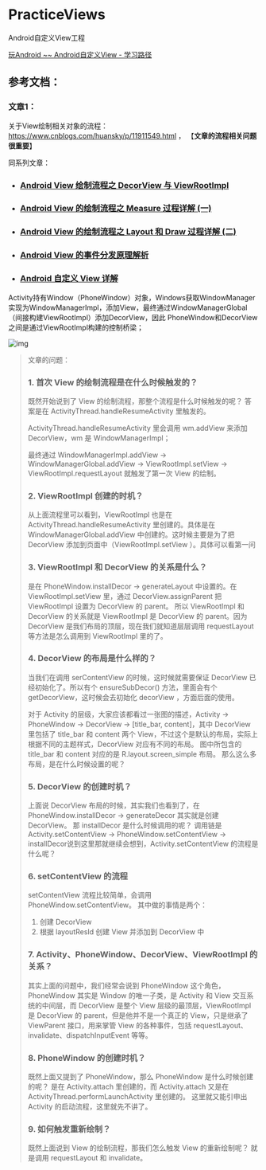 # PracticeViews
Android自定义View工程



[玩Android ~~ Android自定义View - 学习路径](https://www.wanandroid.com/route/show/573)







## 参考文档：

### 文章1：

关于View绘制相关对象的流程：https://www.cnblogs.com/huansky/p/11911549.html ， 【**文章的流程相关问题很重要**】 

同系列文章：

- ### [Android View 绘制流程之 DecorView 与 ViewRootImpl](https://www.cnblogs.com/huansky/p/11911549.html)

- ### [Android View 的绘制流程之 Measure 过程详解 (一)](https://www.cnblogs.com/huansky/p/11920454.html)

- ### [Android View 的绘制流程之 Layout 和 Draw 过程详解 (二)](https://www.cnblogs.com/huansky/p/12000771.html)

- ### [Android View 的事件分发原理解析](https://www.cnblogs.com/huansky/p/9656394.html)

- ### [Android 自定义 View 详解](https://www.cnblogs.com/huansky/p/11808234.html)

Activity持有Window（PhoneWindow）对象，Windows获取WindowManager实现为WindowManagerImpl，添加View，最终通过WindowManagerGlobal（间接构建ViewRootImpl）添加DecorView，因此 PhoneWindow和DecorView之间是通过ViewRootImpl构建的控制桥梁；

![img](https://zhaojunchen-1259455842.cos.ap-nanjing.myqcloud.com//img916005-20191208154122390-1845090677.png)



> 文章的问题：
>
> ### **1. 首次 View 的绘制流程是在什么时候触发的？**
>
> 既然开始说到了 View 的绘制流程，那整个流程是什么时候触发的呢？
> 答案是在 ActivityThread.handleResumeActivity 里触发的。
>
> ActivityThread.handleResumeActivity 里会调用 wm.addView 来添加 DecorView，wm 是 WindowManagerImpl；
>
> 最终通过 WindowManagerImpl.addView -> WindowManagerGlobal.addView -> ViewRootImpl.setView -> ViewRootImpl.requestLayout 就触发了第一次 View 的绘制。
>
> ### **2. ViewRootImpl 创建的时机？** 
>
> 从上面流程里可以看到，ViewRootImpl 也是在 ActivityThread.handleResumeActivity 里创建的。具体是在 WindowManagerGlobal.addView 中创建的。这时候主要是为了把 DecorView 添加到页面中（ViewRootImpl.setView ）。具体可以看第一问
>
> ### **3. ViewRootImpl 和 DecorView 的关系是什么？** 
>
> 是在 PhoneWindow.installDecor -> generateLayout 中设置的。在 ViewRootImpl.setView 里，通过 DecorView.assignParent 把 ViewRootImpl 设置为 DecorView 的 parent。
> 所以 ViewRootImpl 和 DecorView 的关系就是 ViewRootImpl 是 DecorView 的 parent。因为 DecorView 是我们布局的顶层，现在我们就知道层层调用 requestLayout 等方法是怎么调用到 ViewRootImpl 里的了。 
>
> ### **4. DecorView 的布局是什么样的？**
>
> 当我们在调用 serContentView 的时候，这时候就需要保证 DecorView 已经初始化了。所以有个 ensureSubDecor() 方法，里面会有个 getDecorView，这时候会去初始化 decorView ，方面后面的使用。
>
> 对于 Activity 的层级，大家应该都看过一张图的描述，Activity -> PhoneWindow -> DecorView -> [title_bar, content]，其中 DecorView 里包括了 title_bar 和 content 两个 View，不过这个是默认的布局，实际上根据不同的主题样式，DecorView 对应有不同的布局。
> 图中所包含的 title_bar 和 content 对应的是 R.layout.screen_simple 布局。
> 那么这么多布局，是在什么时候设置的呢？
>
> ### **5. DecorView 的创建时机？**
>
> 上面说 DecorView 布局的时候，其实我们也看到了，在 PhoneWindow.installDecor -> generateDecor 其实就是创建 DecorView。
> 那 installDecor 是什么时候调用的呢？
> 调用链是 Activity.setContentView -> PhoneWindow.setContentView -> installDecor说到这里那就继续会想到，Activity.setContentView 的流程是什么呢？
>
> ### **6. setContentView 的流程**
>
> setContentView 流程比较简单，会调用 PhoneWindow.setContentView。
> 其中做的事情是两个：
>
> 1. 创建 DecorView
> 2. 根据 layoutResId 创建 View 并添加到 DecorView 中
>
> ### **7. Activity、PhoneWindow、DecorView、ViewRootImpl 的关系？**
>
> 其实上面的问题中，我们经常会说到 PhoneWindow 这个角色，PhoneWindow 其实是 Window 的唯一子类，是 Activity 和 View 交互系统的中间层，而 DecorView 是整个 View 层级的最顶层，ViewRootImpl 是 DecorView 的 parent，但是他并不是一个真正的 View，只是继承了 ViewParent 接口，用来掌管 View 的各种事件，包括 requestLayout、invalidate、dispatchInputEvent 等等。
>
> ### **8. PhoneWindow 的创建时机？**
>
> 既然上面又提到了 PhoneWindow，那么 PhoneWindow 是什么时候创建的呢？
> 是在 Activity.attach 里创建的，而 Activity.attach 又是在 ActivityThread.performLaunchActivity 里创建的。
> 这里就又能引申出 Activity 的启动流程，这里就先不讲了。
>
> ### **9. 如何触发重新绘制？**
>
> 既然上面说到 View 的绘制流程，那我们怎么触发 View 的重新绘制呢？
> 就是调用 requestLayout 和 invalidate。
